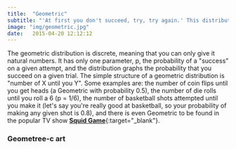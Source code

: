 ```yaml
---
title:  "Geometric"
subtitle: "'At first you don't succeed, try, try again.' This distribution maps the number of times you need to attempt something before finally succeeding."
image: "img/geometric.jpg"
date:   2015-04-20 12:12:12
---
```

The geometric distribution is discrete, meaning that you can only give it natural numbers. It has only one parameter, p, the probability of a "success" on a given attempt, and the distribution graphs the probability that you succeed on a given trial. The simple structure of a geometric distribution is "number of X until you Y". Some examples are: the number of coin flips until you get heads (a Geometric with probability 0.5), the number of die rolls until you roll a 6 (p = 1/6), the number of basketball shots attempted until you make it (let's say you're really good at basketball, so your probability of making any given shot is 0.8), and there is even Geometric to be found in the popular TV show [**Squid Game**](https://medium.com/geekculture/succeed-at-the-squid-games-glass-bridge-using-statistics-26635415de00){:target="_blank"}.
### Geometree-c art
